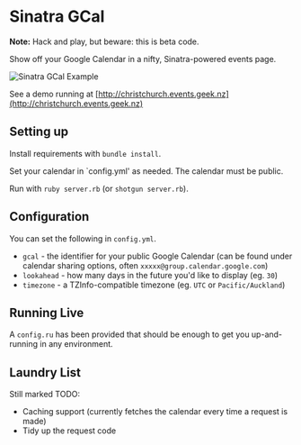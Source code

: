 Sinatra GCal
============

**Note:** Hack and play, but beware: this is beta code.

Show off your Google Calendar in a nifty, Sinatra-powered events page.

![Sinatra GCal Example](http://imgur.com/odgyR.png)

See a demo running at [http://christchurch.events.geek.nz](http://christchurch.events.geek.nz)

Setting up
----------

Install requirements with `bundle install`.

Set your calendar in `config.yml' as needed. The calendar must be public.

Run with `ruby server.rb` (or `shotgun server.rb`).

Configuration
-------------

You can set the following in `config.yml`.

* `gcal` - the identifier for your public Google Calendar (can be found under calendar sharing options, often `xxxxx@group.calendar.google.com`)
* `lookahead` - how many days in the future you'd like to display (eg. `30`)
* `timezone` - a TZInfo-compatible timezone (eg. `UTC` or `Pacific/Auckland`)

Running Live
------------

A `config.ru` has been provided that should be enough to get you up-and-running in any environment. 


Laundry List
------------
Still marked TODO:

* Caching support (currently fetches the calendar every time a request is made)
* Tidy up the request code
